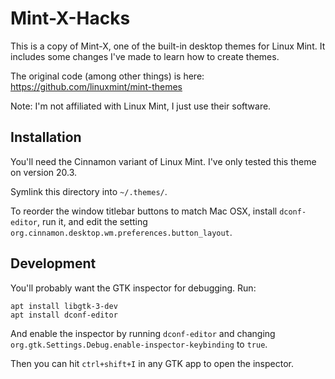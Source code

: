 # Mint-X-Hacks

This is a copy of Mint-X, one of the built-in desktop themes for Linux Mint.
It includes some changes I've made to learn how to create themes.

The original code (among other things) is here: https://github.com/linuxmint/mint-themes

Note: I'm not affiliated with Linux Mint, I just use their software.

## Installation

You'll need the Cinnamon variant of Linux Mint. I've only tested this theme on version 20.3.

Symlink this directory into `~/.themes/`.

To reorder the window titlebar buttons to match Mac OSX, install `dconf-editor`, run it,
and edit the setting `org.cinnamon.desktop.wm.preferences.button_layout`.

## Development

You'll probably want the GTK inspector for debugging. Run:

```
apt install libgtk-3-dev
apt install dconf-editor
```

And enable the inspector by running `dconf-editor` and changing
`org.gtk.Settings.Debug.enable-inspector-keybinding` to `true`.

Then you can hit `ctrl+shift+I` in any GTK app to open the inspector.
